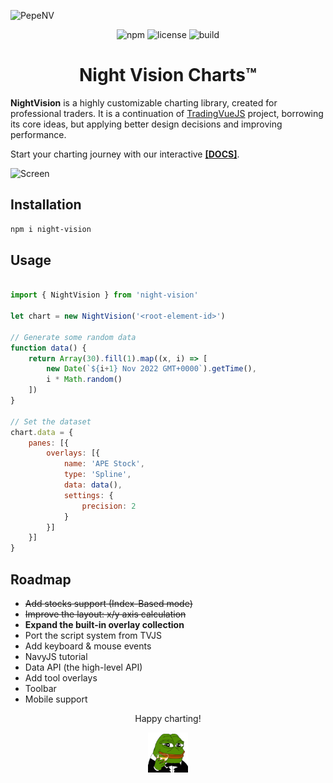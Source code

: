 

![PepeNV](https://github.com/project-nv/night-vision/blob/main/docs/docs/public/nv-banner.jpeg?raw=true)

<div align="center">

![npm](https://img.shields.io/npm/v/night-vision.svg?color=brightgreen&label=version) ![license](https://img.shields.io/badge/license-MIT-blue.svg) ![build](https://img.shields.io/badge/build-passing-brightgreen.svg)

</div>

# <center> Night Vision Charts™ </center>

**NightVision** is a highly customizable charting library, created for professional traders. It is a continuation of [TradingVueJS](https://github.com/tvjsx/trading-vue-js) project, borrowing its core ideas, but applying better design decisions and improving performance.   

Start your charting journey with our interactive [**[DOCS]**](https://nightvision.dev/guide/intro/night-vision-charts.html).

![Screen](https://raw.githubusercontent.com/project-nv/night-vision/main/docs/docs/public/screen.png)

## Installation

```sh
npm i night-vision
```

## Usage

```js

import { NightVision } from 'night-vision'

let chart = new NightVision('<root-element-id>')

// Generate some random data
function data() {
    return Array(30).fill(1).map((x, i) => [
        new Date(`${i+1} Nov 2022 GMT+0000`).getTime(),
        i * Math.random()
    ])
}

// Set the dataset
chart.data = {
    panes: [{
        overlays: [{
            name: 'APE Stock',
            type: 'Spline',
            data: data(),
            settings: {
                precision: 2
            }
        }]
    }]
}
```

## Roadmap

- ~~Add stocks support (Index-Based mode)~~
- ~~Improve the layout: x/y axis calculation~~
- **Expand the built-in overlay collection**
- Port the script system from TVJS
- Add keyboard & mouse events
- NavyJS tutorial
- Data API (the high-level API)
- Add tool overlays
- Toolbar
- Mobile support


<div align="center">

Happy charting!

<img src="/docs/docs/public/wink.gif" alt="wink" width="64"/>

</div>
